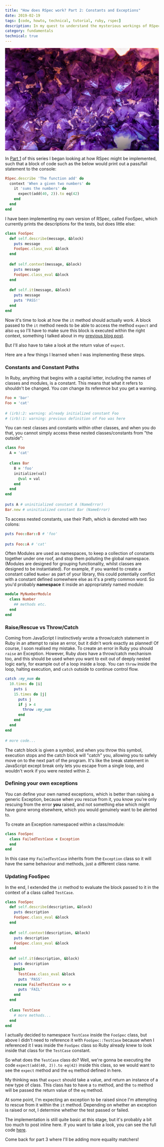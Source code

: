 ```yaml
---
title: "How does RSpec work? Part 2: Constants and Exceptions"
date: 2019-02-19
tags: [code, howto, technical, tutorial, ruby, rspec]
description: In my quest to understand the mysterious workings of RSpec, I begin reimplementing it from scratch, documenting my learnings along the way. Join me in part 2 for more magic!
category: fundamentals
technical: true
---
```


![](rubies2.jpg)

In <a href="/blog/rspec-1/" target="_blank">Part 1</a> of this series I began looking at how RSpec might be implemented, such that a block of code such as the below would print out a pass/fail statement to the console:

```ruby
RSpec.describe 'The function add' do
  context 'When a given two numbers' do
    it 'sums the numbers' do
      expect(add(40, 2)).to eq(42)
    end
  end
end
```

I have been implementing my own version of RSpec, called FooSpec, which currently prints the descriptions for the tests, but does little else:

```ruby
class FooSpec
  def self.describe(message, &block)
    puts message
    FooSpec.class_eval &block
  end

  def self.context(message, &block)
    puts message
    FooSpec.class_eval &block
  end

  def self.it(message, &block)
    puts message
    puts 'PASS!'
  end
end
```

Now it's time to look at how the `it` method should actually work. A block passed to the `it` method needs to be able to access the method `expect` and also `eq` so I'll have to make sure this block is executed within the right context, something I talked about in my <a href="/blog/rspec-1/" target="_blank">previous blog post</a>.

But I'll also have to take a look at the return value of `expect`.

Here are a few things I learned when I was implementing these steps.

### Constants and Constant Paths

In Ruby, anything that begins with a capital letter, including the names of classes and modules, is a constant. This means that what it refers to shouldn't be changed. You _can_ change its reference but you get a warning.

```ruby
Foo = 'bar'
Foo = 'cat'

# (irb):2: warning: already initialized constant Foo
# (irb):1: warning: previous definition of Foo was here
```

You can nest classes and constants within other classes, and when you do that, you cannot simply access these nested classes/constants from "the outside":

```ruby
class Foo
  A = 'cat'

  class Bar
    B = 'foo'
    initialize(val)
      @val = val
    end
  end
end

puts A # uninitialized constant A (NameError)
Bar.new # uninitialized constant Bar (NameError)
```

To access nested constants, use their Path, which is denoted with two colons:

```ruby
puts Foo::Bar::B # 'foo'

puts Foo::A # 'cat'
```

Often Modules are used as namespaces, to keep a collection of constants together under one roof, and stop them polluting the global namespace. (Modules are designed for grouping functionality, whilst classes are designed to be instantiated). For example, if you wanted to create a constant called `Number` as part of your library, this could potentially conflict with a constant defined somewhere else as it's a pretty common word. So you'd probably **namespace** it inside an appropriately named module:

```ruby
module MyNumberModule
  class Number
    ## methods etc.
  end
end
```

### Raise/Rescue vs Throw/Catch

Coming from JavaScript I instinctively wrote a throw/catch statement in Ruby in an attempt to raise an error, but it didn't work exactly as planned! Of course, I soon realised my mistake. To create an error in Ruby you should `raise` an Exception. However, Ruby _does_ have a throw/catch mechanism too, and this should be used when you want to exit out of deeply nested logic early, for example out of a loop inside a loop. You can `throw` inside the loop, halting execution, and `catch` outside to continue control flow.

```ruby
catch :my_num do
  10.times do |i|
    puts i
    15.times do |j|
      puts j
      if j > 4
        throw :my_num
      end
    end
  end
end

# more code...
```

The catch block is given a symbol, and when you throw this symbol, execution stops and the catch block will "catch" you, allowing you to safely move on to the next part of the program. It's like the break statement in JavaScript except break only lets you escape from a single loop, and wouldn't work if you were nested within 2.

### Defining your own exceptions

You can define your own named exceptions, which is better than raising a generic Exception, because when you rescue from it, you know you're only rescuing from the error **you** raised, and not something else which might have gone wrong elsewhere, which you would genuinely want to be alerted to.

To create an Exception namespaced within a class/module:

```ruby
class FooSpec
  class FailedTestCase < Exception
  end
end
```

In this case my `FailedTestCase` inherits from the `Exception` class so it will have the same behaviour and methods, just a different class name.

### Updating FooSpec

In the end, I extended the `it` method to evaluate the block passed to it in the context of a class called `TestCase`.

```ruby
class FooSpec
  def self.describe(description, &block)
    puts description
    FooSpec.class_eval &block
  end

  def self.context(description, &block)
    puts description
    FooSpec.class_eval &block
  end

  def self.it(description, &block)
    puts description
    begin
      TestCase.class_eval &block
      puts 'PASS'
    rescue FailedTestCase => e
      puts 'FAIL'
    end
  end

  class TestCase
    # more methods...
  end
end
```

I actually decided to namespace `TestCase` inside the `FooSpec` class, but above I didn't need to reference it with `FooSpec::TestCase` because when I referenced it I was inside the `FooSpec` class so Ruby already knew to look inside that class for the `TestCase` constant.

So what does the `TestCase` class do? Well, we're gonna be executing the code `expect(add(40, 2)).to eq(42)` inside this class, so we would want to see the `expect` method and the `eq` method defined in here.

My thinking was that `expect` should take a value, and return an instance of a new type of class. This class has to have a `to` method, and the `to` method will be passed the return value of the `eq` method.

At some point, I'm expecting an exception to be raised since I'm attempting to rescue from it within the `it` method. Depending on whether an exception is raised or not, I determine whether the test passed or failed.

The implementation is still quite basic at this stage, but it's probably a bit too much to post inline here. If you want to take a look, you can see the full code <a href="https://github.com/harrietty/FooSpec/commit/890bd37fdb7fd1ada46f5ed8fec8708b63c5ee48" target="_blank">here</a>.

Come back for part 3 where I'll be adding more equality matchers!

